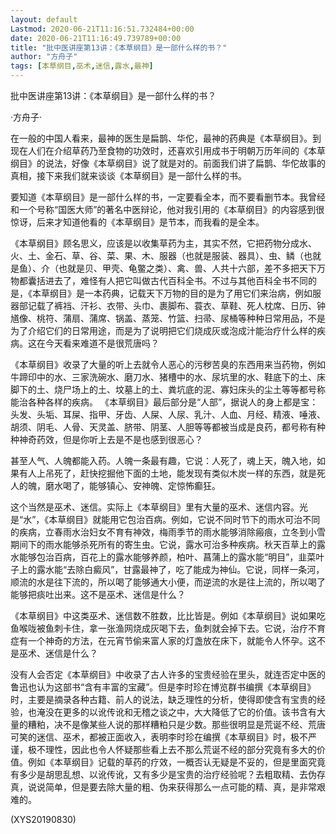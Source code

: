 ```yaml
---
layout: default
Lastmod: 2020-06-21T11:16:51.732484+00:00
date: 2020-06-21T11:16:49.739789+00:00
title: "批中医讲座第13讲：《本草纲目》是一部什么样的书？"
author: "方舟子"
tags: [本草纲目,巫术,迷信,露水,最神]
---
```


批中医讲座第13讲：《本草纲目》是一部什么样的书？

·方舟子·

在一般的中国人看来，最神的医生是扁鹊、华佗，最神的药典是《本草纲目》。到现在人们在介绍草药乃至食物的功效时，还喜欢引用成书于明朝万历年间的《本草纲目》的说法，好像《本草纲目》说了就是对的。前面我们讲了扁鹊、华佗故事的真相，接下来我们就来谈谈《本草纲目》是一部什么样的书。

要知道《本草纲目》是一部什么样的书，一定要看全本，而不要看删节本。我曾经和一个号称“国医大师”的著名中医辩论，他对我引用的《本草纲目》的内容感到很惊讶，后来才知道他看的《本草纲目》是节本，而我看的是全本。

《本草纲目》顾名思义，应该是以收集草药为主，其实不然，它把药物分成水、火、土、金石、草、谷、菜、果、木、服器（也就是服装、器具）、虫、鳞（也就是鱼）、介（也就是贝、甲壳、龟鳖之类）、禽、兽、人共十六部，差不多把天下万物都囊括进去了，难怪有人把它叫做古代百科全书。不过与其他百科全书不同的是，《本草纲目》是一本药典，记载天下万物的目的是为了用它们来治病，例如服器部记载了裤裆、汗衫、衣带、头巾、裹脚布、蓑衣、草鞋、死人枕席、日历、钟馗像、桃符、蒲扇、蒲席、锅盖、蒸笼、竹篮、扫帚、尿桶等种种日常用品，不是为了介绍它们的日常用途，而是为了说明把它们烧成灰或泡成汁能治疗什么样的疾病。这在今天看来难道不是很荒唐吗？

《本草纲目》收录了大量的听上去就令人恶心的污秽苦臭的东西用来当药物，例如牛蹄印中的水、三家洗碗水、磨刀水、猪槽中的水、尿坑里的水、鞋底下的土、床脚下的土、烧尸场上的土、坟墓上的土、粪坑底的泥、寡妇床头的尘土等等都号称能治各种各样的疾病。 《本草纲目》最后部分是“人部”，据说人的身上都是宝：头发、头垢、耳屎、指甲、牙齿、人屎、人尿、乳汁、人血、月经、精液、唾液、胡须、阴毛、人骨、天灵盖、脐带、阴茎、人胆等等都被当成是良药，都号称有种种神奇药效，但是你听上去是不是也感到很恶心？

甚至人气、人魄都能入药。人魄一条最有趣，它说：人死了，魂上天，魄入地，如果有人上吊死了，赶快挖掘他下面的土地，能发现有类似木炭一样的东西，就是死人的魄，磨水喝了，能够镇心、安神魄、定惊怖癫狂。

这个当然是巫术、迷信。实际上《本草纲目》里有大量的巫术、迷信内容。光是“水”，《本草纲目》就能用它包治百病。例如，它说不同时节下的雨水可治不同的疾病，立春雨水治妇女不育有神效，梅雨季节的雨水能够消除瘢痕，立冬到小雪期间下的雨水能够杀死所有的寄生虫。它说，露水可治多种疾病。秋天百草上的露水能够包治百病，百花上的露水能够养颜，柏叶、菖蒲上的露水能“明目”，韭菜叶子上的露水能“去除白癜风”，甘露最神了，吃了能成为神仙。它说，同样一条河，顺流的水是往下流的，所以喝了能够通大小便，而逆流的水是往上流的，所以喝了能够把痰吐出来。这不是巫术、迷信是什么？

《本草纲目》中这类巫术、迷信数不胜数，比比皆是。例如《本草纲目》说如果吃鱼喉咙被鱼刺卡住，拿一张渔网烧成灰喝下去，鱼刺就会掉下去。它说，治疗不育症有一个神奇的方法，在元宵节偷来富人家的灯盏放在床下，就能令人怀孕。这不是巫术、迷信是什么？

没有人会否定《本草纲目》中收录了古人许多的宝贵经验在里头，就连否定中医的鲁迅也认为这部书“含有丰富的宝藏”。但是李时珍在博览群书编撰《本草纲目》时，主要是摘录各种古籍、前人的说法，缺乏理性的分析，使得即使含有宝贵的经验，也淹没在更多的以讹传讹和无稽之谈之中，大大降低了它的价值。该书含有大量的糟粕，决不是像某些人说的那样糟粕只是少数。那些很明显是荒诞不经、荒唐可笑的迷信、巫术，都被正面收入，表明李时珍在编撰《本草纲目》时，极不严谨，极不理性，因此也令人怀疑那些看上去不那么荒诞不经的部分究竟有多大的价值。例如《本草纲目》记载的草药的疗效，一概否认无疑是不妥的，但是里面究竟有多少是胡思乱想、以讹传讹，又有多少是宝贵的治疗经验呢？去粗取精、去伪存真，说说简单，但是要去除大量的粗、伪来获得那么一点可能的精、真，是非常艰难的。

(XYS20190830)

